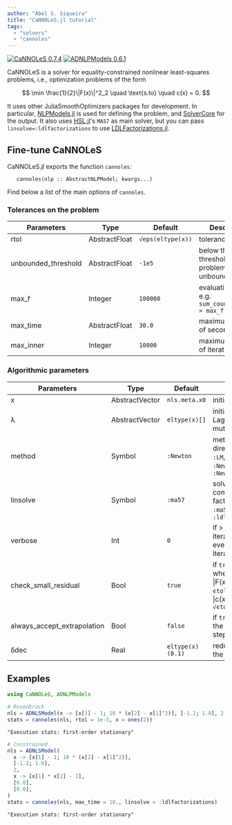 ```yaml
---
author: "Abel S. Siqueira"
title: "CaNNOLeS.jl tutorial"
tags:
  - "solvers"
  - "cannoles"
---
```


[![CaNNOLeS 0.7.4](https://img.shields.io/badge/CaNNOLeS-0.7.4-006400?style=flat-square&labelColor=389826)](https://juliasmoothoptimizers.github.io/CaNNOLeS.jl/stable/)
[![ADNLPModels 0.6.1](https://img.shields.io/badge/ADNLPModels-0.6.1-8b0000?style=flat-square&labelColor=cb3c33)](https://juliasmoothoptimizers.github.io/ADNLPModels.jl/stable/)



CaNNOLeS is a solver for equality-constrained nonlinear least-squares problems, i.e.,
optimization problems of the form

$$
\min \frac{1}{2}\|F(x)\|^2_2 \quad \text{s.to} \quad c(x) = 0.
$$

It uses other JuliaSmoothOptimizers packages for development.
In particular, [NLPModels.jl](https://github.com/JuliaSmoothOptimizers/NLPModels.jl) is used for defining the problem, and [SolverCore](https://github.com/JuliaSmoothOptimizers/SolverCore.jl) for the output.
It also uses [HSL.jl](https://github.com/JuliaSmoothOptimizers/HSL.jl)'s `MA57` as main solver, but you can pass `linsolve=:ldlfactorizations` to use [LDLFactorizations.jl](https://github.com/JuliaSmoothOptimizers/LDLFactorizations.jl).

## Fine-tune CaNNOLeS

CaNNOLeS.jl exports the function `cannoles`:
```
   cannoles(nlp :: AbstractNLPModel; kwargs...)
```

Find below a list of the main options of `cannoles`.

### Tolerances on the problem

| Parameters           | Type          | Default           | Description                                        |
| -------------------- | ------------- | ----------------- | -------------------------------------------------- |
| rtol                 | AbstractFloat | `√eps(eltype(x))` | tolerance                                          |
| unbounded_threshold  | AbstractFloat | `-1e5`            | below this threshold the problem is unbounded      |
| max_f                | Integer       | `100000`          | evaluation limit, e.g. `sum_counters(nls) > max_f` |
| max_time             | AbstractFloat | `30.0`            | maximum number of seconds                          |
| max_inner            | Integer       | `10000`           | maximum number of iterations                       |

### Algorithmic parameters

| Parameters                  | Type           | Default             | Description                                        |
| --------------------------- | -------------- | ------------------- | -------------------------------------------------- |
| x                           | AbstractVector | `nls.meta.x0`       | initial guess |
| λ                           | AbstractVector | `eltype(x)[]`       | initial guess for the Lagrange mutlipliers |
| method                      | Symbol         | `:Newton`           | method to compute direction, `:Newton`, `:LM`, `:Newton_noFHess`, or `:Newton_vanishing` |
| linsolve                    | Symbol         | `:ma57`             | solver use to compute the factorization: `:ma57`, `:ma97`, `:ldlfactorizations` |
| verbose                     | Int            | `0`                 | if > 0, display iteration details every `verbose` iteration |
| check_small_residual        | Bool           | `true`              | if `true`, stop whenever $ \|F(x)\|^2_2 \leq $ ``ϵtol`` and $ \|c(x)\|_\infty \leq $ ``√ϵtol`` |
| always_accept_extrapolation | Bool           | `false`             | if `true`, run even if the extrapolation step fails |
| δdec                        | Real           | `eltype(x)(0.1)`    | reducing factor on the parameter `δ` |

## Examples

```julia
using CaNNOLeS, ADNLPModels

# Rosenbrock
nls = ADNLSModel(x -> [x[1] - 1; 10 * (x[2] - x[1]^2)], [-1.2; 1.0], 2)
stats = cannoles(nls, rtol = 1e-5, x = ones(2))
```

```
"Execution stats: first-order stationary"
```



```julia
# Constrained
nls = ADNLSModel(
  x -> [x[1] - 1; 10 * (x[2] - x[1]^2)],
  [-1.2; 1.0],
  2,
  x -> [x[1] * x[2] - 1],
  [0.0],
  [0.0],
)
stats = cannoles(nls, max_time = 10., linsolve = :ldlfactorizations)
```

```
"Execution stats: first-order stationary"
```

